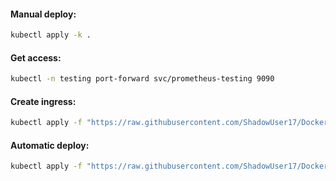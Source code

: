 #### Manual deploy:
```bash
kubectl apply -k .
```

#### Get access:
```bash
kubectl -n testing port-forward svc/prometheus-testing 9090
```

#### Create ingress:
```bash
kubectl apply -f "https://raw.githubusercontent.com/ShadowUser17/DockerTemplates/master/K8S/prometheus-testing/ingress-test.yml"
```

#### Automatic deploy:
```bash
kubectl apply -f "https://raw.githubusercontent.com/ShadowUser17/DockerTemplates/master/K8S/prometheus-testing/fluxcd-deploy.yml"
```
